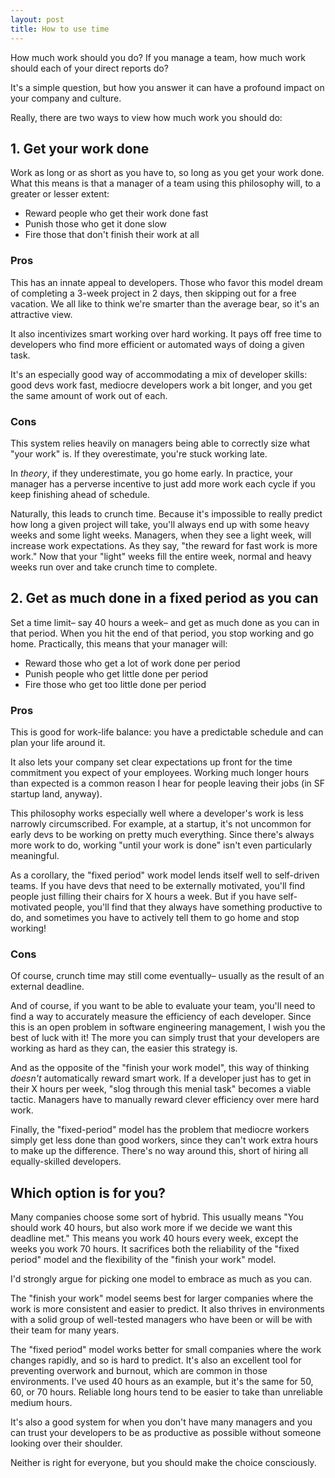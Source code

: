 ```yaml
---
layout: post
title: How to use time
---
```

How much work should you do?  If you manage a team, how much work should each of your direct reports do?

It's a simple question, but how you answer it can have a profound impact on your company and culture.
<!--break-->

Really, there are two ways to view how much work you should do:

## 1. Get your work done
Work as long or as short as you have to, so long as you get your work done.  What this means is that a manager of a team using this philosophy will, to a greater or lesser extent:

- Reward people who get their work done fast
- Punish those who get it done slow
- Fire those that don't finish their work at all

### Pros
This has an innate appeal to developers. Those who favor this model dream of completing a 3-week project in 2 days, then skipping out for a free vacation.  We all like to think we're smarter than the average bear, so it's an attractive view.

It also incentivizes smart working over hard working.  It pays off free time to developers who find more efficient or automated ways of doing a given task.

It's an especially good way of accommodating a mix of developer skills: good devs work fast, mediocre developers work a bit longer, and you get the same amount of work out of each.

### Cons
This system relies heavily on managers being able to correctly size what "your work" is.  If they overestimate, you're stuck working late.

In _theory_, if they underestimate, you go home early.  In practice, your manager has a perverse incentive to just add more work each cycle if you keep finishing ahead of schedule.

Naturally, this leads to crunch time.  Because it's impossible to really predict how long a given project will take, you'll always end up with some heavy weeks and some light weeks.  Managers, when they see a light week, will increase work expectations.  As they say, "the reward for fast work is more work." Now that your "light" weeks fill the entire week, normal and heavy weeks run over and take crunch time to complete.

## 2. Get as much done in a fixed period as you can

Set a time limit– say 40 hours a week– and get as much done as you can in that period.  When you hit the end of that period, you stop working and go home.  Practically, this means that your manager will:

- Reward those who get a lot of work done per period
- Punish people who get little done per period
- Fire those who get too little done per period

### Pros
This is good for work-life balance: you have a predictable schedule and can plan your life around it.

It also lets your company set clear expectations up front for the time commitment you expect of your employees.  Working much longer hours than expected is a common reason I hear for people leaving their jobs (in SF startup land, anyway).

This philosophy works especially well where a developer's work is less narrowly circumscribed.  For example, at a startup, it's not uncommon for early devs to be working on pretty much everything.  Since there's always more work to do, working "until your work is done" isn't even particularly meaningful.

As a corollary, the "fixed period" work model lends itself well to self-driven teams.  If you have devs that need to be externally motivated, you'll find people just filling their chairs for X hours a week.  But if you have self-motivated people, you'll find that they always have something productive to do, and sometimes you have to actively tell them to go home and stop working!

### Cons

Of course, crunch time may still come eventually– usually as the result of an external deadline.

And of course, if you want to be able to evaluate your team, you'll need to find a way to accurately measure the efficiency of each developer.  Since this is an open problem in software engineering management, I wish you the best of luck with it!  The more you can simply trust that your developers are working as hard as they can, the easier this strategy is.

And as the opposite of the "finish your work model", this way of thinking _doesn't_ automatically reward smart work.  If a developer just has to get in their X hours per week, "slog through this menial task" becomes a viable tactic.  Managers have to manually reward clever efficiency over mere hard work.

Finally, the "fixed-period" model has the problem that mediocre workers simply get less done than good workers, since they can't work extra hours to make up the difference.  There's no way around this, short of hiring all equally-skilled developers.

## Which option is for you?

Many companies choose some sort of hybrid.  This usually means "You should work 40 hours, but also work more if we decide we want this deadline met."  This means you work 40 hours every week, except the weeks you work 70 hours.  It sacrifices both the reliability of the "fixed period" model and the flexibility of the "finish your work" model.

I'd strongly argue for picking one model to embrace as much as you can.

The "finish your work" model seems best for larger companies where the work is more consistent and easier to predict.  It also thrives in environments with a solid group of well-tested managers who have been or will be with their team for many years.

The "fixed period" model works better for small companies where the work changes rapidly, and so is hard to predict.  It's also an excellent tool for preventing overwork and burnout, which are common in those environments.  I've used 40 hours as an example, but it's the same for 50, 60, or 70 hours.  Reliable long hours tend to be easier to take than unreliable medium hours.  

It's also a good system for when you don't have many managers and you can trust your developers to be as productive as possible without someone looking over their shoulder.

Neither is right for everyone, but you should make the choice consciously.
